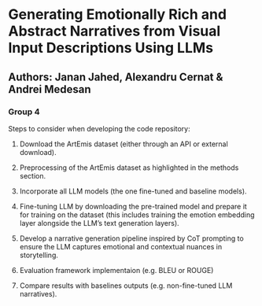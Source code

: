 # Generating Emotionally Rich and Abstract Narratives from Visual Input Descriptions Using LLMs

## Authors: Janan Jahed, Alexandru Cernat & Andrei Medesan

### Group 4

Steps to consider when developing the code repository:

1. Download the ArtEmis dataset (either through an API or external download).

2. Preprocessing of the ArtEmis dataset as highlighted in the methods section.

3. Incorporate all LLM models (the one fine-tuned and baseline models).

3. Fine-tuning LLM by downloading the pre-trained model and prepare it for training on the dataset (this includes training the emotion embedding layer alongside the LLM’s text generation layers).

4. Develop a narrative generation pipeline inspired by CoT prompting to ensure the LLM captures emotional and contextual nuances in storytelling.

5. Evaluation framework implementaion (e.g. BLEU or ROUGE)

6. Compare results with baselines outputs (e.g. non-fine-tuned LLM narratives).